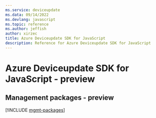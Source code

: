 ```yaml
---
ms.service: deviceupdate
ms.data: 09/14/2022
ms.devlang: javascript
ms.topic: reference
ms.author: jeffish
author: xirzec
title: Azure Deviceupdate SDK for JavaScript
description: Reference for Azure Deviceupdate SDK for JavaScript
---
```

# Azure Deviceupdate SDK for JavaScript - preview

## Management packages - preview
[!INCLUDE [mgmt-packages](deviceupdate-mgmt-index.md)]